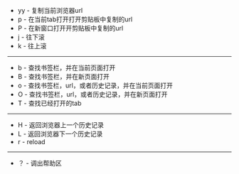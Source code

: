 - yy  - 复制当前浏览器url
- p  - 在当前tab打开打开剪贴板中复制的url
- P  - 在新窗口打开开剪贴板中复制的url
- j - 往下滚
- k - 往上滚
***
- b - 查找书签栏，并在当前页面打开
- B - 查找书签栏，并在新页面打开
- o - 查找书签栏，url，或者历史记录，并在当前页面打开
- O - 查找书签栏，url，或者历史记录，并在新页面打开
- T - 查找已经打开的tab
  
***
- H - 返回浏览器上一个历史记录
- L - 返回浏览器下一个历史记录
- r - reload

***
- ？ - 调出帮助区